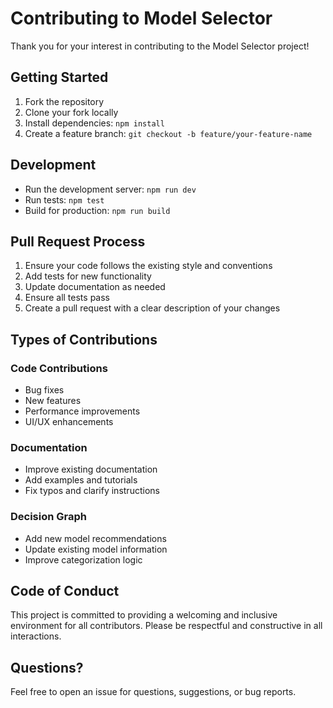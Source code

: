 # Contributing to Model Selector

Thank you for your interest in contributing to the Model Selector project!

## Getting Started

1. Fork the repository
2. Clone your fork locally
3. Install dependencies: `npm install`
4. Create a feature branch: `git checkout -b feature/your-feature-name`

## Development

- Run the development server: `npm run dev`
- Run tests: `npm test`
- Build for production: `npm run build`

## Pull Request Process

1. Ensure your code follows the existing style and conventions
2. Add tests for new functionality
3. Update documentation as needed
4. Ensure all tests pass
5. Create a pull request with a clear description of your changes

## Types of Contributions

### Code Contributions
- Bug fixes
- New features
- Performance improvements
- UI/UX enhancements

### Documentation
- Improve existing documentation
- Add examples and tutorials
- Fix typos and clarify instructions

### Decision Graph
- Add new model recommendations
- Update existing model information
- Improve categorization logic

## Code of Conduct

This project is committed to providing a welcoming and inclusive environment for all contributors. Please be respectful and constructive in all interactions.

## Questions?

Feel free to open an issue for questions, suggestions, or bug reports.